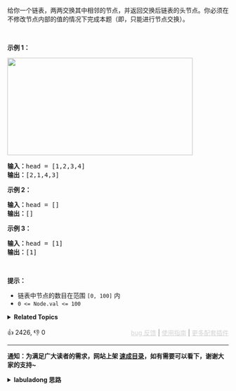 <p>给你一个链表，两两交换其中相邻的节点，并返回交换后链表的头节点。你必须在不修改节点内部的值的情况下完成本题（即，只能进行节点交换）。</p>

<p>&nbsp;</p>

<p><strong>示例 1：</strong></p> 
<img alt="" src="https://assets.leetcode.com/uploads/2020/10/03/swap_ex1.jpg" style="width: 422px; height: 222px;" /> 
<pre>
<strong>输入：</strong>head = [1,2,3,4]
<strong>输出：</strong>[2,1,4,3]
</pre>

<p><strong>示例 2：</strong></p>

<pre>
<strong>输入：</strong>head = []
<strong>输出：</strong>[]
</pre>

<p><strong>示例 3：</strong></p>

<pre>
<strong>输入：</strong>head = [1]
<strong>输出：</strong>[1]
</pre>

<p>&nbsp;</p>

<p><strong>提示：</strong></p>

<ul> 
 <li>链表中节点的数目在范围 <code>[0, 100]</code> 内</li> 
 <li><code>0 &lt;= Node.val &lt;= 100</code></li> 
</ul>

<details><summary><strong>Related Topics</strong></summary>递归 | 链表</details><br>

<div>👍 2426, 👎 0<span style='float: right;'><span style='color: gray;'><a href='https://github.com/labuladong/fucking-algorithm/issues' target='_blank' style='color: lightgray;text-decoration: underline;'>bug 反馈</a> | <a href='https://labuladong.online/algo/fname.html?fname=jb插件简介' target='_blank' style='color: lightgray;text-decoration: underline;'>使用指南</a> | <a href='https://labuladong.online/algo/' target='_blank' style='color: lightgray;text-decoration: underline;'>更多配套插件</a></span></span></div>

<div id="labuladong"><hr>

**通知：为满足广大读者的需求，网站上架 [速成目录](https://labuladong.online/algo/intro/quick-learning-plan/)，如有需要可以看下，谢谢大家的支持~**

<details><summary><strong>labuladong 思路</strong></summary>


<div id="labuladong_solution_zh">

## 基本思路

这道题不难，常规方法就是维护多个指针，遍历一遍链表顺便把每两个节点翻转。不过迭代的思路虽然直接，但细节问题会比较多，写起来麻烦。

所以我直接用递归的方式来写，只要搞明白递归函数的定义，然后利用这个定义就可以完成这道题。

其实前文 [如何 `k` 个一组反转链表](https://labuladong.online/algo/data-structure/reverse-linked-list-recursion/) 中讲过的 [✔ ✨25. K 个一组翻转链表](/problems/reverse-nodes-in-k-group/) 就是这道题的进阶版，你可以去做一做。

</div>





<div id="solution">

## 解法代码



<div class="tab-panel"><div class="tab-nav">
<button data-tab-item="cpp" class="tab-nav-button btn " data-tab-group="default" onclick="switchTab(this)">cpp🤖</button>

<button data-tab-item="python" class="tab-nav-button btn " data-tab-group="default" onclick="switchTab(this)">python🤖</button>

<button data-tab-item="java" class="tab-nav-button btn active" data-tab-group="default" onclick="switchTab(this)">java🟢</button>

<button data-tab-item="go" class="tab-nav-button btn " data-tab-group="default" onclick="switchTab(this)">go🤖</button>

<button data-tab-item="javascript" class="tab-nav-button btn " data-tab-group="default" onclick="switchTab(this)">javascript🤖</button>
</div><div class="tab-content">
<div data-tab-item="cpp" class="tab-item " data-tab-group="default"><div class="highlight">

```cpp
// 注意：cpp 代码由 chatGPT🤖 根据我的 java 代码翻译。
// 本代码的正确性已通过力扣验证，如有疑问，可以对照 java 代码查看。

class Solution {
public: // Ensure that swapPairs is public
    // 定义：输入以 head 开头的单链表，将这个单链表中的每两个元素翻转，
    // 返回翻转后的链表头结点
    ListNode* swapPairs(ListNode* head) {
        if (head == nullptr || head->next == nullptr) {
            return head;
        }
        ListNode* first = head;
        ListNode* second = head->next;
        ListNode* others = head->next->next;
        // 先把前两个元素翻转
        second->next = first;
        // 利用递归定义，将剩下的链表节点两两翻转，接到后面
        first->next = swapPairs(others);
        // 现在整个链表都成功翻转了，返回新的头结点
        return second;
    }
};
```

</div></div>

<div data-tab-item="python" class="tab-item " data-tab-group="default"><div class="highlight">

```python
# 注意：python 代码由 chatGPT🤖 根据我的 java 代码翻译。
# 本代码的正确性已通过力扣验证，如有疑问，可以对照 java 代码查看。

# 定义：输入以 head 开头的单链表，将这个单链表中的每两个元素翻转，
# 返回翻转后的链表头结点
class Solution:
    def swapPairs(self, head: ListNode) -> ListNode:
        if head is None or head.next is None:
            return head
        first = head
        second = head.next
        others = head.next.next
        # 先把前两个元素翻转
        second.next = first
        # 利用递归定义，将剩下的链表节点两两翻转，接到后面
        first.next = self.swapPairs(others)
        # 现在整个链表都成功翻转了，返回新的头结点
        return second
```

</div></div>

<div data-tab-item="java" class="tab-item active" data-tab-group="default"><div class="highlight">

```java
class Solution {
    // 定义：输入以 head 开头的单链表，将这个单链表中的每两个元素翻转，
    // 返回翻转后的链表头结点
    public ListNode swapPairs(ListNode head) {
        if (head == null || head.next == null) {
            return head;
        }
        ListNode first = head;
        ListNode second = head.next;
        ListNode others = head.next.next;
        // 先把前两个元素翻转
        second.next = first;
        // 利用递归定义，将剩下的链表节点两两翻转，接到后面
        first.next = swapPairs(others);
        // 现在整个链表都成功翻转了，返回新的头结点
        return second;/**<extend up -200>![](https://labuladong.online/algo/images/kgroup/7.jpg) */
    }
}
```

</div></div>

<div data-tab-item="go" class="tab-item " data-tab-group="default"><div class="highlight">

```go
// 注意：go 代码由 chatGPT🤖 根据我的 java 代码翻译。
// 本代码的正确性已通过力扣验证，如有疑问，可以对照 java 代码查看。

func swapPairs(head *ListNode) *ListNode {
    // 定义：输入以 head 开头的单链表，将这个单链表中的每两个元素翻转，
    // 返回翻转后的链表头结点
    if head == nil || head.Next == nil {
        return head
    }
    first := head
    second := head.Next
    others := head.Next.Next
    // 先把前两个元素翻转
    second.Next = first
    // 利用递归定义，将剩下的链表节点两两翻转，接到后面
    first.Next = swapPairs(others)
    // 现在整个链表都成功翻转了，返回新的头结点
    return second
}
```

</div></div>

<div data-tab-item="javascript" class="tab-item " data-tab-group="default"><div class="highlight">

```javascript
// 注意：javascript 代码由 chatGPT🤖 根据我的 java 代码翻译。
// 本代码的正确性已通过力扣验证，如有疑问，可以对照 java 代码查看。

// 定义：输入以 head 开头的单链表，将这个单链表中的每两个元素翻转，
// 返回翻转后的链表头结点
var swapPairs = function(head) {
    if (head === null || head.next === null) {
        return head;
    }
    let first = head;
    let second = head.next;
    let others = head.next.next;
    // 先把前两个元素翻转
    second.next = first;
    // 利用递归定义，将剩下的链表节点两两翻转，接到后面
    first.next = swapPairs(others);
    // 现在整个链表都成功翻转了，返回新的头结点
    return second;
    // ![](https://labuladong.online/algo/images/kgroup/7.jpg) // This line is a comment with a picture reference which is not valid in this context.
};
```

</div></div>
</div></div>

<hr /><details open hint-container details><summary style="font-size: medium"><strong>🥳🥳 算法可视化 🥳🥳</strong></summary><div id="data_swap-nodes-in-pairs"  category="leetcode" ></div><div class="resizable aspect-ratio-container" style="height: 100%;">
<div id="iframe_swap-nodes-in-pairs"></div></div>
</details><hr /><br />

</div>
</details>
</div>

